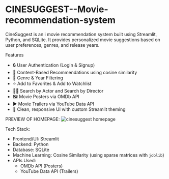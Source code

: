 # CINESUGGEST--Movie-recommendation-system
CineSuggest is an i movie recommendation system built using Streamlit, Python, and SQLite. It provides personalized movie suggestions based on user preferences, genres, and release years.


Features

- 🔒 User Authentication (Login & Signup)
- 🎥 Content-Based Recommendations using cosine similarity
- 🧠 Genre & Year Filtering
- ⭐ Add to Favorites & Add to Watchlist
- 👩‍🎤 Search by Actor and Search by Director
- 🖼️ Movie Posters via OMDb API
- ▶️ Movie Trailers via YouTube Data API
- 🎨 Clean, responsive UI with custom Streamlit theming


PREVIEW OF HOMEPAGE:
![cinesuggest homepage](https://github.com/user-attachments/assets/9a61e44e-4a40-4c3c-9bdb-6d0e82b8b622)


Tech Stack:

- Frontend/UI: Streamlit
- Backend: Python
- Database: SQLite
- Machine Learning: Cosine Similarity (using sparse matrices with `joblib`)
- APIs Used:
  - OMDb API (Posters)
  - YouTube Data API (Trailers)





